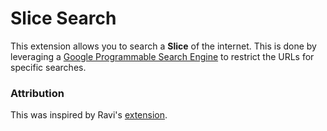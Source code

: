 # Slice Search

This extension allows you to search a **Slice** of the internet. This is done by leveraging a [Google Programmable Search Engine](https://programmablesearchengine.google.com/) to restrict the URLs for specific searches.

### Attribution

This was inspired by Ravi's [extension](https://github.com/rsins/ravi-firefox-custom-search-engines).
